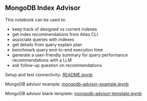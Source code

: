 ## MongoDB Index Advisor 
This notebook can be used to:
- keep track of designed vs current indexes 
- get index recommendations from Atlas CLI 
- associate queries with indexes 
- get details from query explain plan 
- benchmark query end-to-end execution time 
- generate a user-friendly summary for query performance recommendations with a LLM 
- ask follow-up question on recommendations 

Setup and test connectivity: [README.ipynb](README.ipynb)

MongoDB advisor example: [mongodb-advisor-example.ipynb](mongodb-advisor-example.ipynb)

MongoDB advisor blank template: [mongodb-advisor-template.ipynb](mongodb-advisor-template.ipynb)

